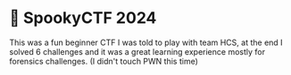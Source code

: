 # 👻 SpookyCTF 2024

This was a fun beginner CTF I was told to play with team HCS, at the end I solved 6 challenges and it was a great learning experience mostly for forensics challenges. (I didn't touch PWN this time)

